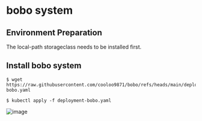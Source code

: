 # bobo system
## Environment Preparation
The local-path storageclass needs to be installed first.

## Install bobo system
```
$ wget https://raw.githubusercontent.com/cooloo9871/bobo/refs/heads/main/deployment-bobo.yaml

$ kubectl apply -f deployment-bobo.yaml
```

![image](https://github.com/user-attachments/assets/bc76f652-573b-4fab-8a02-13de3c00b85d)

